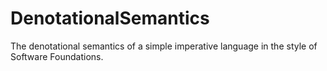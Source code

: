 # DenotationalSemantics
The denotational semantics of a simple imperative language in the style of Software Foundations.
